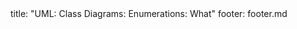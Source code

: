 <frontmatter>
title: "UML: Class Diagrams: Enumerations: What"
footer: footer.md
</frontmatter>

<include src="navbar.md" boilerplate />

<include src="unit-inPage-asFlat.md" boilerplate />